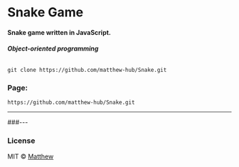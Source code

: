 <!-- ![Screenshot]()  -->

# Snake Game

#### Snake game written in JavaScript.

###### **Object-oriented programming**

```github
git clone https://github.com/matthew-hub/Snake.git
```

### Page:

```github
https://github.com/matthew-hub/Snake.git
```

---

###---

### License

MIT © [Matthew](https://github.com/matthew-hub/)
